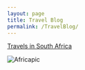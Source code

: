 ```yaml
---
layout: page
title: Travel Blog
permalink: /TravelBlog/
---
```


[Travels in South Africa]({{TiffanyVlaar.github.io}}/jekyll/update/2018/09/24/TravelsinSA.html)

![Africapic]({{TiffanyVlaar.github.io}}/pics/test.JPG)

<!--[Travels in Australia]({{TiffanyVlaar.github.io}}/jekyll/update/2018/09/05/TravelsinAustralia.html)

Wave Rock
![AUpic]({{TiffanyVlaar.github.io}}/pics/WaveRock.JPG)-->
